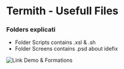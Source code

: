 Termith - Usefull Files
===================

### Folders explicati

- Folder Scripts contains .xsl & .sh
- Folder Screens contains .psd about idefix

![Link Demo & Formations](http://termith-anr.github.io/scripts-formats/)
